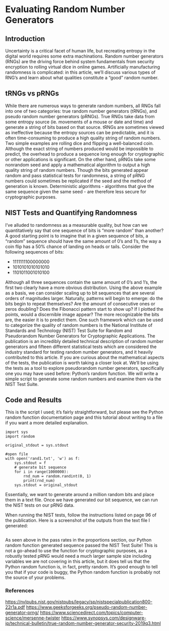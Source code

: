 # Evaluating Random Number Generators

## Introduction

Uncertainty is a critical facet of human life, but recreating entropy in the digital world requires some extra machinations. Random number generators (RNGs) are the driving force behind system fundamentals from security encryption to rolling virtual dice in online games. Artificially manufacturing randomness is complicated: in this article, we’ll discuss various types of RNG’s and learn about what qualities constitute a “good” random number. 

## tRNGs vs pRNGs

While there are numerous ways to generate random numbers, all RNGs fall into one of two categories: true random number generators (tRNGs), and pseudo random number generators (pRNGs). True RNGs take data from some entropy source (ie. movements of a mouse or date and time) and generate a string of bits based on that source. tRNGs are sometimes viewed as ineffective because the entropy sources can be predictable, and it is often time-consuming to produce a high quality string of random numbers. Two simple examples are rolling dice and flipping a well-balanced coin. Although the exact string of numbers produced would be impossible to predict, the overhead to produce a sequence long enough for cryptographic or other applications is significant. On the other hand, pRNGs take some nonrandom seed and apply a mathematical algorithm to output a high quality string of random numbers. Though the bits generated appear random and pass statistical tests for randomness, a string of pRNG numbers could sometimes be replicated if the seed and the method of generation is known. Deterministic algorithms - algorithms that give the same sequence given the same seed - are therefore less secure for cryptographic purposes. 

## NIST Tests and Quantifying Randomness

I’ve alluded to randomness as a measurable quality, but how can we quantitatively say that one sequence of bits is “more random” than another? A good starting point is to imagine that in a given sequence of bits, a “random” sequence should have the same amount of 0’s and 1’s, the way a coin flip has a 50% chance of landing on heads or tails. Consider the following sequences of bits:

* 1111111100000000
* 1010101010101010
* 1101011001010100

Although all three sequences contain the same amount of 0’s and 1’s, the first two clearly have a more obvious distribution. Using the above example as a basis, we can consider scaling up to bit sequences that are several orders of magnitudes larger. Naturally, patterns will begin to emerge: do the bits begin to repeat themselves? Are the amount of consecutive ones or zeros doubling? Does the Fibonacci pattern start to show up? If I plotted the points, would a discernible image appear? The more recognizable the bits are, the easier it is to predict them. One such framework which can be used to categorize the quality of random numbers is the National Institute of Standards and Technology (NIST) Test Suite for Random and Pseudorandom Number Generators for Cryptographic Applications. The publication is an incredibly detailed technical description of random number generators and fifteen different statistical tests which are considered the industry standard for testing random number generators, and it heavily contributed to this article. If you are curious about the mathematical aspects of the tests, the publication is worth taking a closer look at. We’ll be using the tests as a tool to explore pseudorandom number generators, specifically one you may have used before: Python’s random function. We will write a simple script to generate some random numbers and examine them via the NIST Test Suite. 

## Code and Results

This is the script I used; it’s fairly straightforward, but please see the Python random function documentation page and this tutorial about writing to a file if you want a more detailed explanation. 

    import sys
    import random 

    original_stdout = sys.stdout 

    #open file
    with open('rand1.txt', 'w') as f: 
        sys.stdout = f 
        # generate bit sequence
        for i in range(1000000):
            rnd_num = random.randint(0, 1)
            print(rnd_num)
        sys.stdout = original_stdout 

Essentially, we want to generate around a million random bits and place them in a text file. Once we have generated our bit sequence, we can run the NIST tests on our pRNG data.

When running the NIST tests, follow the instructions listed on page 96 of the publication. Here is a screenshot of the outputs from the text file I generated:

![]()

As seen above in the pass rates in the proportions section, our Python random function generated sequence passed the NIST Test Suite! This is not a go-ahead to use the function for cryptographic purposes, as a robustly tested pRNG would need a much larger sample size including variables we are not covering in this article, but it does tell us that the Python random function is, in fact, pretty random. It’s good enough to tell you that if your code is buggy, the Python random function is probably not the source of your problems.


### References
https://nvlpubs.nist.gov/nistpubs/legacy/sp/nistspecialpublication800-22r1a.pdf
https://www.geeksforgeeks.org/pseudo-random-number-generator-prng/
https://www.sciencedirect.com/topics/computer-science/mersenne-twister 
https://www.synopsys.com/designware-ip/technical-bulletin/true-random-number-generator-security-2019q3.html 